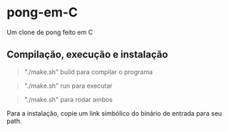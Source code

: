 # pong-em-C
Um clone de pong feito em C 

## Compilação, execução e instalação

>"./make.sh" build para compilar o programa

>"./make.sh" run para executar

>"./make.sh" para rodar ambos

Para a instalação, copie um link simbólico do binário de entrada para seu path.
